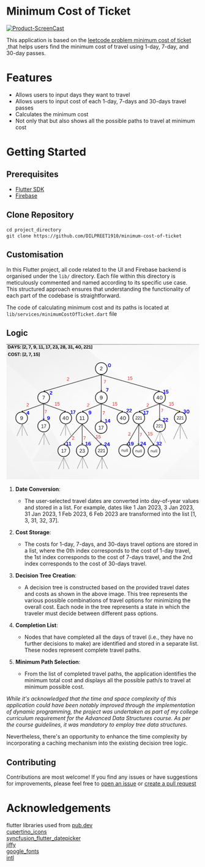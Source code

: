 # Minimum Cost of Ticket

[![Product-ScreenCast](assets/readme/product-screencast.gif)](https://github.com/DILPREET1910/minimum-cost-of-ticket/releases)

This application is based on
the [leetcode problem minimum cost of ticket](https://leetcode.com/problems/minimum-cost-for-tickets/description/)
,that helps users find the minimum cost of travel using 1-day, 7-day, and 30-day passes.

# Features

- Allows users to input days they want to travel
- Allows users to input cost of each 1-day, 7-days and 30-days travel passes
- Calculates the minimum cost
- Not only that but also shows all the possible paths to travel at minimum cost

# Getting Started

## Prerequisites

- [Flutter SDK](https://docs.flutter.dev/get-started/install)
- [Firebase](https://firebase.google.com/)

## Clone Repository

```shell
cd project_directory
git clone https://github.com/DILPREET1910/minimum-cost-of-ticket
```

## Customisation

In this Flutter project, all code related to the UI and Firebase backend is organised under
the `lib/` directory. Each file within this directory is meticulously commented and named according
to its specific use case. This structured approach ensures that understanding the functionality of
each part of the codebase is straightforward.

The code of calculating minimum cost and its paths is located
at `lib/services/minimumCostOfTicket.dart` file

## Logic

![Logic](assets/readme/logic.png)

1. **Date Conversion**:
    - The user-selected travel dates are converted into day-of-year values and stored in a list. For
      example, dates like 1 Jan 2023, 3 Jan 2023, 31 Jan 2023, 1 Feb 2023, 6 Feb 2023 are
      transformed into the list [1, 3, 31, 32, 37].
2. **Cost Storage**:
    - The costs for 1-day, 7-days, and 30-days travel options are stored in a list, where the 0th
      index corresponds to the cost of 1-day travel, the 1st index corresponds to the cost of 7-days
      travel, and the 2nd index corresponds to the cost of 30-days travel.

3. **Decision Tree Creation**:
    - A decision tree is constructed based on the provided travel dates and costs as shown in the
      above image. This tree represents the various possible combinations of travel options for
      minimizing the overall cost. Each node in the tree represents a state in which the traveler
      must decide between different pass options.

4. **Completion List**:
    - Nodes that have completed all the days of travel (i.e., they have no further decisions to
      make) are identified and stored in a separate list. These nodes represent complete travel
      paths.

5. **Minimum Path Selection**:
    - From the list of completed travel paths, the application identifies the minimum total cost and
      displays all the possible path/s to travel at minimum possible cost.

*While it's acknowledged that the time and space complexity of this application could have been
notably improved through the implementation of dynamic programming, the project was undertaken as
part of my college curriculum requirement for the Advanced Data Structures course. As per the course
guidelines, it was mandatory to employ tree data structures.*

Nevertheless, there's an opportunity to enhance the time complexity by incorporating a caching
mechanism into the existing decision tree logic.

## Contributing

Contributions are most welcome! If you find any issues or have suggestions for improvements, please
feel
free to [open an issue](https://github.com/DILPREET1910/minimum-cost-of-ticket/issues)
or [create a pull request](https://github.com/DILPREET1910/minimum-cost-of-ticket/pulls)

# Acknowledgements

flutter libraries used from [pub.dev](pub.dev)\
[cupertino_icons](https://pub.dev/packages/cupertino_icons)\
[syncfusion_flutter_datepicker](https://pub.dev/packages/syncfusion_flutter_datepicker)\
[jiffy](https://pub.dev/packages/jiffy)\
[google_fonts](https://pub.dev/packages/google_fonts)\
[intl](https://pub.dev/packages/intl)

